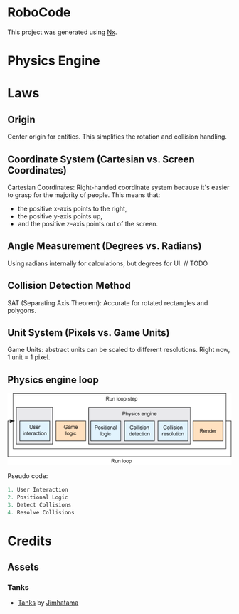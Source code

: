 # RoboCode

This project was generated using [Nx](https://nx.dev).


# Physics Engine

# Laws

## Origin
Center origin for entities. This simplifies the rotation and collision handling.

## Coordinate System (Cartesian vs. Screen Coordinates)
Cartesian Coordinates: Right-handed coordinate system because it's easier to grasp for the majority of people.
This means that:
 - the positive x-axis points to the right, 
 - the positive y-axis points up, 
 - and the positive z-axis points out of the screen.

## Angle Measurement (Degrees vs. Radians)
Using radians internally for calculations, but degrees for UI. // TODO

## Collision Detection Method
SAT (Separating Axis Theorem): Accurate for rotated rectangles and polygons.

## Unit System (Pixels vs. Game Units)
Game Units: abstract units can be scaled to different resolutions. Right now, 1 unit = 1 pixel.

## Physics engine loop
![run_loop.png](run_loop.png)

Pseudo code:
```js
1. User Interaction
2. Positional Logic
3. Detect Collisions
4. Resolve Collisions
```


# Credits

## Assets
### Tanks
- [Tanks](https://jimhatama.itch.io/ww2-pixel-top-view-tanks) by [Jimhatama](https://www.patreon.com/jimhatama)